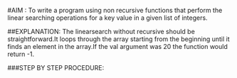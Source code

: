 #AIM : 
To write a program using non recursive functions that perform the linear searching operations for a key value in a given list of integers.

##EXPLANATION:
The linearsearch without recursive should be straightforward.It loops through the array starting from the beginning until it finds an element in the array.If the val argument was 20 the function would return -1.

###STEP BY STEP PROCEDURE:

